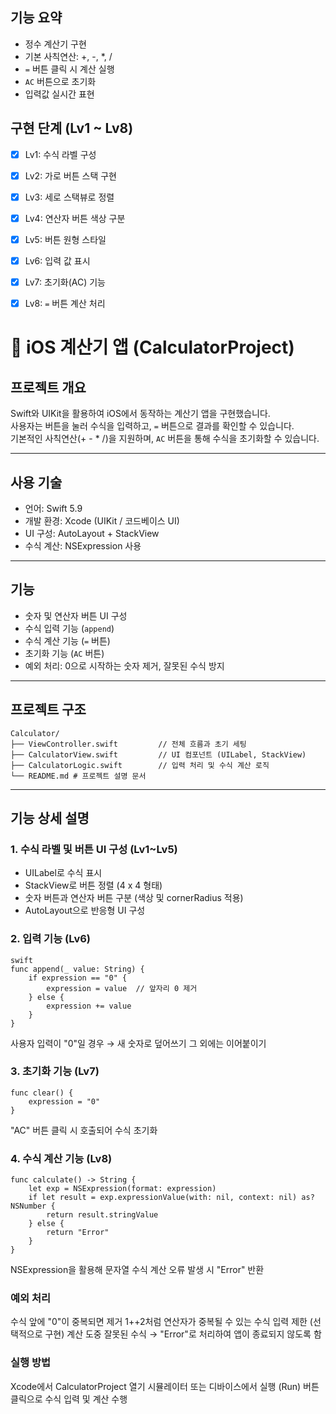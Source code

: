 

## 기능 요약
- 정수 계산기 구현
- 기본 사칙연산: +, -, *, /
- `=` 버튼 클릭 시 계산 실행
- `AC` 버튼으로 초기화
- 입력값 실시간 표현

## 구현 단계 (Lv1 ~ Lv8)
- [x] Lv1: 수식 라벨 구성
- [x] Lv2: 가로 버튼 스택 구현
- [x] Lv3: 세로 스택뷰로 정렬
- [x] Lv4: 연산자 버튼 색상 구분
- [x] Lv5: 버튼 원형 스타일
- [x] Lv6: 입력 값 표시
- [x] Lv7: 초기화(AC) 기능
- [x] Lv8: `=` 버튼 계산 처리


# 🧮 iOS 계산기 앱 (CalculatorProject)

## 프로젝트 개요

Swift와 UIKit을 활용하여 iOS에서 동작하는 계산기 앱을 구현했습니다.  
사용자는 버튼을 눌러 수식을 입력하고, `=` 버튼으로 결과를 확인할 수 있습니다.  
기본적인 사칙연산(+ - * /)을 지원하며, `AC` 버튼을 통해 수식을 초기화할 수 있습니다.

---

## 사용 기술

- 언어: Swift 5.9
- 개발 환경: Xcode (UIKit / 코드베이스 UI)
- UI 구성: AutoLayout + StackView
- 수식 계산: NSExpression 사용

---

## 기능

- 숫자 및 연산자 버튼 UI 구성
- 수식 입력 기능 (`append`)
- 수식 계산 기능 (`=` 버튼)
- 초기화 기능 (`AC` 버튼)
- 예외 처리: 0으로 시작하는 숫자 제거, 잘못된 수식 방지

---

## 프로젝트 구조
```
Calculator/
├── ViewController.swift         // 전체 흐름과 초기 세팅
├── CalculatorView.swift         // UI 컴포넌트 (UILabel, StackView)
├── CalculatorLogic.swift        // 입력 처리 및 수식 계산 로직
└── README.md # 프로젝트 설명 문서
```


---

## 기능 상세 설명

### 1. 수식 라벨 및 버튼 UI 구성 (Lv1~Lv5)
- UILabel로 수식 표시
- StackView로 버튼 정렬 (4 x 4 형태)
- 숫자 버튼과 연산자 버튼 구분 (색상 및 cornerRadius 적용)
- AutoLayout으로 반응형 UI 구성

### 2. 입력 기능 (Lv6)

```
swift
func append(_ value: String) {
    if expression == "0" {
        expression = value  // 앞자리 0 제거
    } else {
        expression += value
    }
}
```
사용자 입력이 "0"일 경우 → 새 숫자로 덮어쓰기
그 외에는 이어붙이기


### 3. 초기화 기능 (Lv7)
```
func clear() {
    expression = "0"
}
```
"AC" 버튼 클릭 시 호출되어 수식 초기화

### 4. 수식 계산 기능 (Lv8)
```
func calculate() -> String {
    let exp = NSExpression(format: expression)
    if let result = exp.expressionValue(with: nil, context: nil) as? NSNumber {
        return result.stringValue
    } else {
        return "Error"
    }
}
```
NSExpression을 활용해 문자열 수식 계산
오류 발생 시 "Error" 반환

### 예외 처리
수식 앞에 "0"이 중복되면 제거
1++2처럼 연산자가 중복될 수 있는 수식 입력 제한 (선택적으로 구현)
계산 도중 잘못된 수식 → "Error"로 처리하여 앱이 종료되지 않도록 함

### 실행 방법
Xcode에서 CalculatorProject 열기
시뮬레이터 또는 디바이스에서 실행 (Run)
버튼 클릭으로 수식 입력 및 계산 수행

